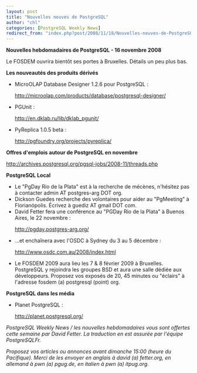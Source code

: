 ```yaml
---
layout: post
title: "Nouvelles neuves de PostgreSQL"
author: "chl"
categories: [PostgreSQL Weekly News]
redirect_from: "index.php?post/2008/11/18/Nouvelles-neuves-de-PostgreSQL"
---
```



<p><strong>Nouvelles hebdomadaires de PostgreSQL - 16 novembre 2008</strong></p>

<p>Le FOSDEM ouvrira bient&ocirc;t ses portes &agrave; Bruxelles. D&eacute;tails un peu plus bas.</p>

<p><strong>Les nouveaut&eacute;s des produits d&eacute;riv&eacute;s</strong></p>

<ul>

<li>MicroOLAP Database Designer 1.2.6 pour PostgreSQL&nbsp;: 

<a target="_blank" href="http://microolap.com/products/database/postgresql-designer/">http://microolap.com/products/database/postgresql-designer/</a></li>

<li>PGUnit&nbsp;: 

<a target="_blank" href="http://en.dklab.ru/lib/dklab_pgunit/">http://en.dklab.ru/lib/dklab_pgunit/</a></li>

<li>PyReplica 1.0.5 beta&nbsp;: 

<a target="_blank" href="http://pgfoundry.org/projects/pyreplica/">http://pgfoundry.org/projects/pyreplica/</a></li>

</ul>

<!--more-->


<p><strong>Offres d'emplois autour de PostgreSQL en novembre</strong></p>

<p><a target="_blank" href="http://archives.postgresql.org/pgsql-jobs/2008-11/threads.php">http://archives.postgresql.org/pgsql-jobs/2008-11/threads.php</a></p>

<p><strong>PostgreSQL Local</strong></p>

<ul>

<li>Le "PgDay Rio de la Plata" est &agrave; la recherche de m&eacute;c&egrave;nes, n'h&eacute;sitez pas &agrave; contacter admin AT postgres-arg DOT org.</li>

<li>Dickson Guedes recherche des volontaires pour aider au "PgMeeting" &agrave; Florian&oacute;polis. &Eacute;crivez &agrave; guediz AT gmail DOT com.</li>

<li>David Fetter fera une conf&eacute;rence au "PGDay Rio de la Plata" &agrave; Buenos Aires, le 22 novembre&nbsp;: 

<a target="_blank" href="http://pgday.postgres-arg.org/">http://pgday.postgres-arg.org/</a></li>

<li>...et encha&icirc;nera avec l'OSDC &agrave; Sydney du 3 au 5 d&eacute;cembre&nbsp;: 

<a target="_blank" href="http://www.osdc.com.au/2008/index.html">http://www.osdc.com.au/2008/index.html</a></li>

<li>Le FOSDEM 2009 aura lieu les 7 &amp; 8 f&eacute;vrier 2009 &agrave; Bruxelles. PostgreSQL y rejoindra les groupes BSD et aura une salle d&eacute;di&eacute;e aux d&eacute;veloppeurs. Proposez vos expos&eacute;s de 20, 45 minutes ou "&eacute;clairs" &agrave; l'adresse fosdem (a) postgresql (point) org.</li>

</ul>

<p><strong>PostgreSQL dans les m&eacute;dia</strong></p>

<ul>

<li>Planet PostgreSQL&nbsp;: 

<a target="_blank" href="http://planet.postgresql.org/">http://planet.postgresql.org/</a></li>

</ul>

<p><i>PostgreSQL Weekly News / les nouvelles hebdomadaires vous sont offertes cette semaine par David Fetter. La traduction en est assur&eacute;e par l'&eacute;quipe PostgreSQLFr.</i></p>

<p><i>Proposez vos articles ou annonces avant dimanche 15:00 (heure du Pacifique). Merci de les envoyer en anglais &agrave; david (a) fetter.org, en allemand &agrave; pwn (a) pgug.de, en italien &agrave; pwn (a) itpug.org.</i></p>